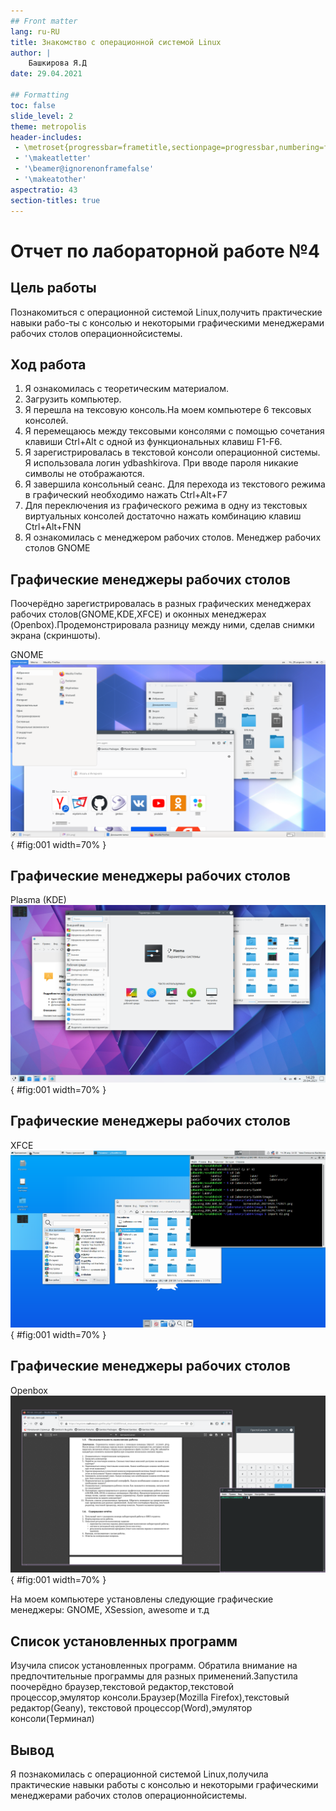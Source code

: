 ```yaml
---
## Front matter
lang: ru-RU
title: Знакомство с операционной системой Linux
author: |
	Башкирова Я.Д
date: 29.04.2021

## Formatting
toc: false
slide_level: 2
theme: metropolis
header-includes: 
 - \metroset{progressbar=frametitle,sectionpage=progressbar,numbering=fraction}
 - '\makeatletter'
 - '\beamer@ignorenonframefalse'
 - '\makeatother'
aspectratio: 43
section-titles: true
---
```


# Отчет по лабораторной работе №4

## Цель работы

Познакомиться с операционной системой Linux,получить практические навыки рабо-ты с консолью и некоторыми графическими менеджерами рабочих столов операционнойсистемы.


## Ход работа

1. Я ознакомилась с теоретическим материалом.
2. Загрузить компьютер.
3. Я перешла на тексовую консоль.На моем компьютере 6 тексовых консолей.
4. Я перемещаюсь между тексовыми консолями с помощью сочетания клавиши Ctrl+Alt с одной из функциональных клавиш F1-F6.
5. Я зарегистрировалась в текстовой консоли операционной системы. Я использовала логин ydbashkirova. При вводе пароля никакие символы не отображаются.
6. Я завершила консольный сеанс. Для перехода из текстового режима в графический необходимо нажать Ctrl+Alt+F7
7. Для переключения из графического режима в одну из текстовых виртуальных консолей достаточно нажать комбинацию клавиш Ctrl+Alt+FNN
8. Я ознакомилась с менеджером рабочих столов. Менеджер рабочих столов GNOME

## Графические менеджеры рабочих столов

Поочерёдно зарегистрировалась в разных графических менеджерах рабочих столов(GNOME,KDE,XFCE) и оконных менеджерах (Openbox).Продемонстрировала разницу между ними, сделав снимки экрана (скриншоты). 

GNOME
![](image/01.png){ #fig:001 width=70% }

## Графические менеджеры рабочих столов

Plasma (KDE)
![](image/02.png){ #fig:001 width=70% }

## Графические менеджеры рабочих столов 

XFCE
![](image/03.png){ #fig:001 width=70% }

## Графические менеджеры рабочих столов 

Openbox
![](image/04.png){ #fig:001 width=70% }

На моем компьютере установлены следующие графические менеджеры: GNOME, XSession, awesome и т.д

## Cписок установленных программ

Изучила список установленных программ. Обратила внимание на предпочтительные программы для разных применений.Запустила поочерёдно браузер,текстовой редактор,текстовой процессор,эмулятор консоли.Браузер(Mozilla Firefox),текстовый редактор(Geany), текстовой процессор(Word),эмулятор консоли(Терминал)

## Вывод
Я познакомилась с  операционной системой Linux,получила практические навыки работы с консолью и некоторыми графическими менеджерами рабочих столов операционнойсистемы.


